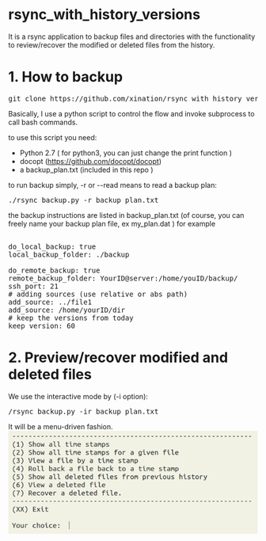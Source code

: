 # rsync_with_history_versions
 
It is a rsync application to backup files and directories with the functionality to review/recover the modified or deleted files from the history.

# 1. How to backup
<pre>git clone https://github.com/xination/rsync_with_history_versions </pre>
 
Basically, I use a python script to control the flow and invoke subprocess to call bash commands.


to use this script you need:
+ Python 2.7 ( for python3, you can just change the print function )
+ docopt (https://github.com/docopt/docopt)
+ a backup_plan.txt (included in this repo )

to run backup simply, -r or --read means to read a backup plan:
<pre>./rsync_backup.py -r backup_plan.txt </pre>

the backup instructions are listed in backup_plan.txt (of course, you can freely name your backup plan file, ex my_plan.dat )
for example
<pre> 
do_local_backup: true
local_backup_folder: ./backup

do_remote_backup: true
remote_backup_folder: YourID@server:/home/youID/backup/
ssh_port: 21
# adding sources (use relative or abs path)
add_source: ../file1
add_source: /home/yourID/dir
# keep the versions from today    
keep_version: 60
</pre>

# 2. Preview/recover modified and deleted files

We use the interactive mode by (-i option):
<pre>/rsync_backup.py -ir backup_plan.txt</pre>
It will be a menu-driven fashion.
<img src="./img/menu.png">


